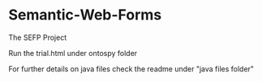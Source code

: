 # Semantic-Web-Forms
The SEFP Project
 
Run the trial.html under ontospy folder

For further details on java files check the readme under "java files folder"
